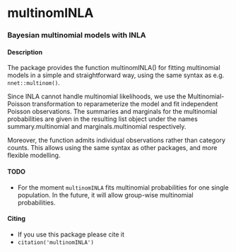 multinomINLA
======

### Bayesian multinomial models with INLA

#### Description
The package provides the function multinomINLA() for fitting multinomial
models in a simple and straightforward way, using the same syntax as e.g. 
`nnet::multinom()`.

Since INLA cannot handle multinomial likelihoods, we use the 
Multinomial-Poisson transformation to reparameterize the model and fit 
independent Poisson observations.
The summaries and marginals for the multinomial probabilities are given 
in the resulting list object under the names summary.multinomial and
marginals.multinomial respectively.

Moreover, the function admits individual observations rather than category counts.
This allows using the same syntax as other packages, and more flexible modelling.

#### TODO
 - For the moment `multinomINLA` fits multinomial probabilities for one single 
 population. In the future, it will allow group-wise multinomial probabilities.

#### Citing
- If you use this package please cite it
- `citation('multinomINLA')`